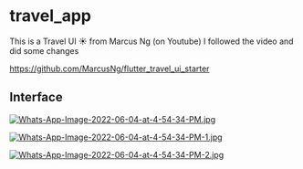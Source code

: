 # travel_app

This is a Travel UI :sunny: from Marcus Ng (on Youtube) I followed the video and did some changes

https://github.com/MarcusNg/flutter_travel_ui_starter

## Interface

[![Whats-App-Image-2022-06-04-at-4-54-34-PM.jpg](https://i.postimg.cc/XJCw9S51/Whats-App-Image-2022-06-04-at-4-54-34-PM.jpg)](https://postimg.cc/HcTcCNBb)

[![Whats-App-Image-2022-06-04-at-4-54-34-PM-1.jpg](https://i.postimg.cc/VvPXRGBf/Whats-App-Image-2022-06-04-at-4-54-34-PM-1.jpg)](https://postimg.cc/KkQKc5Hw)

[![Whats-App-Image-2022-06-04-at-4-54-34-PM-2.jpg](https://i.postimg.cc/ZnPpD8Vr/Whats-App-Image-2022-06-04-at-4-54-34-PM-2.jpg)](https://postimg.cc/fSLVV94L)
